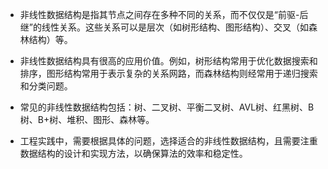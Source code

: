 

- 非线性数据结构是指其节点之间存在多种不同的关系，而不仅仅是“前驱-后继”的线性关系。这些关系可以是层次（如树形结构、图形结构）、交叉（如森林结构）等。

- 非线性数据结构具有很高的应用价值。例如，树形结构常用于优化数据搜索和排序，图形结构常用于表示复杂的关系网路，而森林结构则经常用于递归搜索和分类问题。

- 常见的非线性数据结构包括：树、二叉树、平衡二叉树、AVL树、红黑树、B树、B+树、堆积、图形、森林等。

- 工程实践中，需要根据具体的问题，选择适合的非线性数据结构，且需要注重数据结构的设计和实现方法，以确保算法的效率和稳定性。
